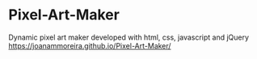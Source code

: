 # Pixel-Art-Maker
Dynamic pixel art maker developed with html, css, javascript and jQuery<br>
https://joanammoreira.github.io/Pixel-Art-Maker/
